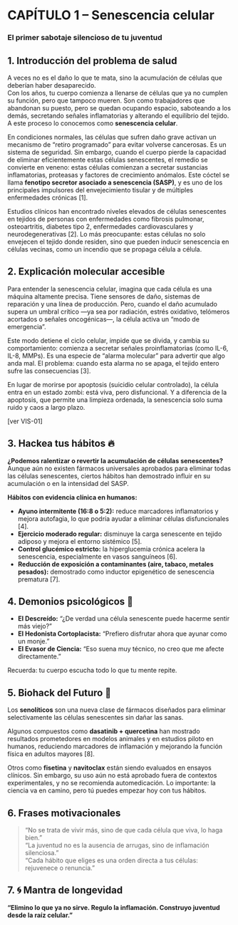 # CAPÍTULO 1 – Senescencia celular  
### El primer sabotaje silencioso de tu juventud

## 1. Introducción del problema de salud

A veces no es el daño lo que te mata, sino la acumulación de células que deberían haber desaparecido.  
Con los años, tu cuerpo comienza a llenarse de células que ya no cumplen su función, pero que tampoco mueren. Son como trabajadores que abandonan su puesto, pero se quedan ocupando espacio, saboteando a los demás, secretando señales inflamatorias y alterando el equilibrio del tejido. A este proceso lo conocemos como **senescencia celular**.

En condiciones normales, las células que sufren daño grave activan un mecanismo de “retiro programado” para evitar volverse cancerosas. Es un sistema de seguridad. Sin embargo, cuando el cuerpo pierde la capacidad de eliminar eficientemente estas células senescentes, el remedio se convierte en veneno: estas células comienzan a secretar sustancias inflamatorias, proteasas y factores de crecimiento anómalos. Este cóctel se llama **fenotipo secretor asociado a senescencia (SASP)**, y es uno de los principales impulsores del envejecimiento tisular y de múltiples enfermedades crónicas [1].

Estudios clínicos han encontrado niveles elevados de células senescentes en tejidos de personas con enfermedades como fibrosis pulmonar, osteoartritis, diabetes tipo 2, enfermedades cardiovasculares y neurodegenerativas [2]. Lo más preocupante: estas células no solo envejecen el tejido donde residen, sino que pueden inducir senescencia en células vecinas, como un incendio que se propaga célula a célula.

## 2. Explicación molecular accesible

Para entender la senescencia celular, imagina que cada célula es una máquina altamente precisa. Tiene sensores de daño, sistemas de reparación y una línea de producción. Pero, cuando el daño acumulado supera un umbral crítico —ya sea por radiación, estrés oxidativo, telómeros acortados o señales oncogénicas—, la célula activa un “modo de emergencia”.

Este modo detiene el ciclo celular, impide que se divida, y cambia su comportamiento: comienza a secretar señales proinflamatorias (como IL-6, IL-8, MMPs). Es una especie de “alarma molecular” para advertir que algo anda mal. El problema: cuando esta alarma no se apaga, el tejido entero sufre las consecuencias [3].

En lugar de morirse por apoptosis (suicidio celular controlado), la célula entra en un estado zombi: está viva, pero disfuncional. Y a diferencia de la apoptosis, que permite una limpieza ordenada, la senescencia solo suma ruido y caos a largo plazo.

[ver VIS-01]

## 3. Hackea tus hábitos 🔥

**¿Podemos ralentizar o revertir la acumulación de células senescentes?**  
Aunque aún no existen fármacos universales aprobados para eliminar todas las células senescentes, ciertos hábitos han demostrado influir en su acumulación o en la intensidad del SASP.

**Hábitos con evidencia clínica en humanos:**

- **Ayuno intermitente (16:8 o 5:2):** reduce marcadores inflamatorios y mejora autofagia, lo que podría ayudar a eliminar células disfuncionales [4].
- **Ejercicio moderado regular:** disminuye la carga senescente en tejido adiposo y mejora el entorno sistémico [5].
- **Control glucémico estricto:** la hiperglucemia crónica acelera la senescencia, especialmente en vasos sanguíneos [6].
- **Reducción de exposición a contaminantes (aire, tabaco, metales pesados):** demostrado como inductor epigenético de senescencia prematura [7].

## 4. Demonios psicológicos 🧠

- **El Descreído:** “¿De verdad una célula senescente puede hacerme sentir más viejo?”
- **El Hedonista Cortoplacista:** “Prefiero disfrutar ahora que ayunar como un monje.”
- **El Evasor de Ciencia:** “Eso suena muy técnico, no creo que me afecte directamente.”

Recuerda: tu cuerpo escucha todo lo que tu mente repite.

## 5. Biohack del Futuro 🚀

Los **senolíticos** son una nueva clase de fármacos diseñados para eliminar selectivamente las células senescentes sin dañar las sanas.

Algunos compuestos como **dasatinib + quercetina** han mostrado resultados prometedores en modelos animales y en estudios piloto en humanos, reduciendo marcadores de inflamación y mejorando la función física en adultos mayores [8].

Otros como **fisetina** y **navitoclax** están siendo evaluados en ensayos clínicos. Sin embargo, su uso aún no está aprobado fuera de contextos experimentales, y no se recomienda automedicación. Lo importante: la ciencia va en camino, pero tú puedes empezar hoy con tus hábitos.

## 6. Frases motivacionales

> “No se trata de vivir más, sino de que cada célula que viva, lo haga bien.”  
> “La juventud no es la ausencia de arrugas, sino de inflamación silenciosa.”  
> “Cada hábito que eliges es una orden directa a tus células: rejuvenece o renuncia.”

## 7. 🌀 Mantra de longevidad

**“Elimino lo que ya no sirve. Regulo la inflamación. Construyo juventud desde la raíz celular.”**


